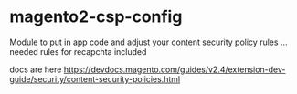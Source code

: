 # magento2-csp-config
Module to put in app code and adjust your content security policy rules ... needed rules for recapchta included

docs are here https://devdocs.magento.com/guides/v2.4/extension-dev-guide/security/content-security-policies.html
